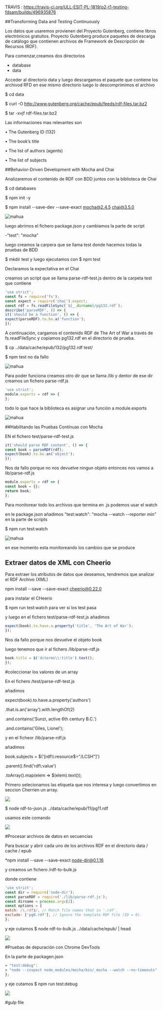 
TRAVIS : https://travis-ci.org/ULL-ESIT-PL-1819/p2-t1-testing-fdsam/builds/496935876

##Transforming Data and Testing Continuously

Los datos que usaremos provienen del Proyecto Gutenberg, contiene libros electrónicos gratuitos.
Proyecto Gutenberg produce paquetes de descarga de catálogo que contienen
archivos de Framework de Descripción de Recursos (RDF).

Para comenzar,creamos dos directorios 

* database
* data

Acceder al directorio data y luego descargamos el paquete que contiene los archivod RFD en ese mismo directorio
luego lo descomprimimos el archivo

$ cd data

$ curl -O http://www.gutenberg.org/cache/epub/feeds/rdf-files.tar.bz2

$ tar -xvjf rdf-files.tar.bz2


Las informaciones mas relevantes son 

• The Gutenberg ID (132)

• The book’s title

• The list of authors (agents)

• The list of subjects

##Behavior-Driven Development with Mocha and Chai

Analizaremos el contenido de RDF con BDD juntos con la biblioteca de Chai

$ cd databases

$ npm init -y

$ npm install --save-dev --save-exact mocha@2.4.5 chai@3.5.0

![mahua](https://github.com/ULL-ESIT-PL-1819/p2-t1-testing-fdsam/blob/master/capturas/Captura.PNG?raw=true)


luego abrimos el fichero package.json y cambiamos la parte de script 

-"test": "mocha"

luego creamos la carpera que se llama test donde hacemos todas la pruebas de BDD

$ mkdir test y luego ejecutamos con $ npm test 

Declaramos la expectativa en el Chai 

creamos un script que se llama parse-rdf-test.js dentro de la carpeta test que contiene 

```javascript
'use strict';
const fs = require('fs');
const expect = require('chai').expect;
const rdf = fs.readFileSync(`${__dirname}/pg132.rdf`);
describe('parseRDF', () => {
it('should be a function', () => {
expect(parseRDF).to.be.a('function');
});
```

A continuación, cargamos el contenido RDF de The Art of War a través de fs.readFileSync 
y copiamos  pg132.rdf en el directorio de prueba.

$ cp ../data/cache/epub/132/pg132.rdf test/


$ npm test no da fallo 

![mahua](https://github.com/ULL-ESIT-PL-1819/p2-t1-testing-fdsam/blob/master/capturas/Captasdura.PNG?raw=true)

Para poder funciona creamos otro dir que se llama /lib y dentor de ese dir
creamos un fichero parse-rdf.js

```javascript
'use strict';
module.exports = rdf => {
};
```
todo lo que hace la biblioteca es asignar una función a module.exports

![mahua](https://github.com/ULL-ESIT-PL-1819/p2-t1-testing-fdsam/blob/master/capturas/Casdaptura.PNG?raw=true)

##Habilitando las Pruebas Continuas con Mocha

EN el fichero test/parse-rdf-test.js

```javascript
it('should parse RDF content', () => {
const book = parseRDF(rdf);
expect(book).to.be.an('object');
});
```
Nos da fallo porque no nos devuelve ningun objeto entonces nos vamos a lib/parse-rdf.js


```javascript
module.exports = rdf => {
const book = {};
return book;
};
```
Para monitorear todo los archivos que termina en .js podemos usar el watch

en le package.json añadimos "test:watch": "mocha --watch --reporter min" en la parte de scripts

$ npm run test:watch 

![mahua](https://github.com/ULL-ESIT-PL-1819/p2-t1-testing-fdsam/blob/master/capturas/Captura4.PNG?raw=true)

en ese momento esta monitoreando los cambios que se produce


## Extraer datos de XML con Cheerio

Para extraer los atributos de datos que deseamos, tendremos que analizar el RDF Archivo (XML)

npm install --save --save-exact cheerio@0.22.0 

para instalar el CHeerio

$ npm run test:watch para ver si los test pasa

 y luego en el fichero test/parse-rdf-test.js añadimos 

```javascript
expect(book).to.have.a.property('title', 'The Art of War');
});
```
Nos da fallo porque nos devuelve el objeto book

luego tenemos que ir al fichero /lib/parse-rdf.js

```javascript
book.title = $('dcterms\\:title').text();
});
```
#coleccionar los valores de un array

En el fichero /test/parse-rdf-test.js

añadimos 

expect(book).to.have.a.property('authors')

.that.is.an('array').with.lengthOf(2)

.and.contains('Sunzi, active 6th century B.C.')

.and.contains('Giles, Lionel');

y en el ficheor /lib/parse-rdf.js

añadimos 

book.subjects = $('[rdf\\:resource$="/LCSH"]')

.parent().find('rdf\\:value')

.toArray().map(elem => $(elem).text());

Primero selecionamos las etiqueta que nos interesa y luego convertimos en seccion Cherrien un array.

![](https://github.com/ULL-ESIT-PL-1819/p2-t1-testing-fdsam/blob/master/capturas/Captura2.PNG?raw=true)

$ node rdf-to-json.js ../data/cache/epub/11/pg11.rdf

usamos este comando 

![](https://github.com/ULL-ESIT-PL-1819/p2-t1-testing-fdsam/blob/master/capturas/Capturaasdasd.PNG?raw=true)

#Procesar archivos de datos en secuencias

Para buscar y abrir cada uno de los archivos RDF en el directorio data / cache / epub

*npm install --save --save-exact node-dir@0.1.16

y creamos un fichero /rdf-to-bulk.js

donde contiene 

```javascript
'use strict';
const dir = require('node-dir');
const parseRDF = require('./lib/parse-rdf.js');
const dirname = process.argv[2];
const options = {
match: /\.rdf$/, // Match file names that in '.rdf'.
exclude: ['pg0.rdf'], // Ignore the template RDF file (ID = 0).
};
```

y eje cutamos $ node rdf-to-bulk.js ../data/cache/epub/ | head

![](https://github.com/ULL-ESIT-PL-1819/p2-t1-testing-fdsam/blob/master/capturas/asdCaasdptuasdra.PNG?raw=true)

#Pruebas de depuración con Chrome DevTools

En la parte de packagen.json 

```javascript
» "test:debug":
» "node --inspect node_modules/mocha/bin/_mocha --watch --no-timeouts"
};
```
y eje cutamos $ npm run test:debug

![](https://github.com/ULL-ESIT-PL-1819/p2-t1-testing-fdsam/blob/master/capturas/Capturssa.PNG?raw=true)

#gulp file 








